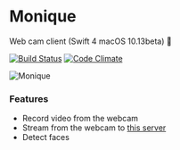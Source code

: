 # Monique

Web cam client (Swift 4 macOS 10.13beta) 🎀

[![Build Status](https://travis-ci.org/shavit/Monique.svg?branch=master)](https://travis-ci.org/shavit/Monique)
[![Code Climate](https://codeclimate.com/github/shavit/Monique/badges/gpa.svg)](https://codeclimate.com/github/shavit/Monique)

![Monique](https://github.com/shavit/Monique/blob/master/doc/meme.gif?raw=true)

### Features
* Record video from the webcam
* Stream from the webcam to [this server](https://github.com/shavit/Diana)
* Detect faces
